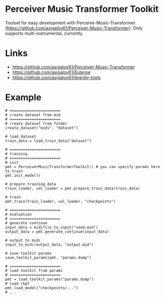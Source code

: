 # Perceiver Music Transformer Toolkit
Toolset for easy development with Perceive-Music-Transformer (https://github.com/asigalov61/Perceiver-Music-Transformer). Only supports multi-instrumental, currently. 

# Links
- https://github.com/asigalov61/Perceiver-Music-Transformer
- https://github.com/asigalov61/Euterpe
- https://github.com/asigalov61/tegridy-tools

# Example
```
# =======================
# create dataset from mid
# =======================
# create dataset from folder
create_dataset("mids", "dataset")

# load dataset
train_data = load_train_data("dataset")

# =======================
# training
# =======================
# init
pmt = PerceiverMusicTransformerToolkit() # you can specify params here to train
pmt.init_model()

# prepare training data
train_loader, val_loader = pmt.prepare_train_data(train_data)

# train
pmt.train(train_loader, val_loader, "checkpoints")

# =======================
# evaluation
# =======================
# generate continue
input_data = midifile_to_input("seed.mid")
output_data = pmt.generate_continue(input_data)

# output to midi
input_to_midi(output_data, "output.mid")

# save toolkit params
save_toolkit_params(pmt, "params.dump")

# =======================
# load toolkit from params
# =======================
pmt = load_toolkit_params("params.dump")
# load ckpt
pmt.load_model("checkpoints/...")
# ...
```
